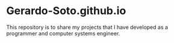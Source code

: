 # Gerardo-Soto.github.io
This repository is to share my projects that I have developed as a programmer and computer systems engineer.
